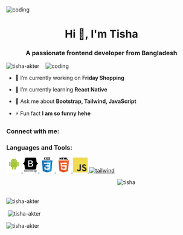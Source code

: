 <!-- [![MasterHead](https://res.cloudinary.com/practicaldev/image/fetch/s--EJm2Q_Yh--/c_limit%2Cf_auto%2Cfl_progressive%2Cq_66%2Cw_880/https://dev-to-uploads.s3.amazonaws.com/uploads/articles/x9jx4vw356x1gdkss3gx.gif)] -->
<img align="center" alt="coding" width="1000" src="https://res.cloudinary.com/practicaldev/image/fetch/s--EJm2Q_Yh--/c_limit%2Cf_auto%2Cfl_progressive%2Cq_66%2Cw_880/https://dev-to-uploads.s3.amazonaws.com/uploads/articles/x9jx4vw356x1gdkss3gx.gif">

<h1 align="center">Hi 👋, I'm Tisha</h1>
<h3 align="center">A passionate frontend developer from Bangladesh</h3>
<img align="right" alt="coding" width="400" src="https://cdn.dribbble.com/users/4055494/screenshots/15215756/lottie-000_1_1.gif">


<p align="left"> <img src="https://komarev.com/ghpvc/?username=tisha-akter&label=Profile%20views&color=0e75b6&style=flat" alt="tisha-akter" /> </p>

- 🔭 I’m currently working on **Friday Shopping**

- 🌱 I’m currently learning **React Native**

- 💬 Ask me about **Bootstrap, Tailwind, JavaScript**

- ⚡ Fun fact **I am so funny hehe**

<h3 align="left">Connect with me:</h3>
<p align="left">
</p>

<h3 align="left">Languages and Tools:</h3>
<p align="left"> <a href="https://developer.android.com" target="_blank" rel="noreferrer"> <img src="https://raw.githubusercontent.com/devicons/devicon/master/icons/android/android-original-wordmark.svg" alt="android" width="40" height="40"/> </a> <a href="https://getbootstrap.com" target="_blank" rel="noreferrer"> <img src="https://raw.githubusercontent.com/devicons/devicon/master/icons/bootstrap/bootstrap-plain-wordmark.svg" alt="bootstrap" width="40" height="40"/> </a> <a href="https://www.w3schools.com/css/" target="_blank" rel="noreferrer"> <img src="https://raw.githubusercontent.com/devicons/devicon/master/icons/css3/css3-original-wordmark.svg" alt="css3" width="40" height="40"/> </a> <a href="https://www.w3.org/html/" target="_blank" rel="noreferrer"> <img src="https://raw.githubusercontent.com/devicons/devicon/master/icons/html5/html5-original-wordmark.svg" alt="html5" width="40" height="40"/> </a> <a href="https://developer.mozilla.org/en-US/docs/Web/JavaScript" target="_blank" rel="noreferrer"> <img src="https://raw.githubusercontent.com/devicons/devicon/master/icons/javascript/javascript-original.svg" alt="javascript" width="40" height="40"/> </a> <a href="https://tailwindcss.com/" target="_blank" rel="noreferrer"> <img src="https://www.vectorlogo.zone/logos/tailwindcss/tailwindcss-icon.svg" alt="tailwind" width="40" height="40"/> </a> </p>

<!-- <h3 align="right">Support:</h3> -->
<p><a href="https://ko-fi.com/tisha"> <img align="right" src="https://cdn.ko-fi.com/cdn/kofi3.png?v=3" height="50" width="210" alt="tisha" /></a></p><br><br>

<p><img align="center"   src="https://github-readme-stats.vercel.app/api/top-langs?username=tisha-akter&show_icons=true&locale=en&layout=compact" alt="tisha-akter" /></p>

<p>&nbsp;<img align="center" src="https://github-readme-stats.vercel.app/api?username=tisha-akter&show_icons=true&locale=en" alt="tisha-akter" /></p>

<p><img align="center" src="https://github-readme-streak-stats.herokuapp.com/?user=tisha-akter&" alt="tisha-akter" /></p>
